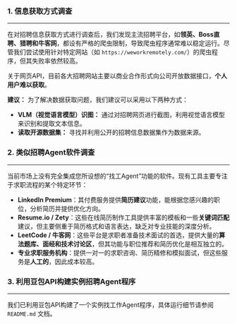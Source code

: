 ### 1. 信息获取方式调查

---

在对招聘信息获取方式进行调查后，我们发现主流招聘平台，如**领英、Boss直聘、猎聘和牛客网**，都设有严格的爬虫限制，导致爬虫程序通常难以稳定运行。尽管我们尝试使用针对特定网站（如 `https://weworkremotely.com/`）的爬虫程序，但其失败率依然较高。

关于网页API，目前各大招聘网站主要以商业合作形式向公司开放数据接口，**个人用户难以获取**。

**建议：** 为了解决数据获取问题，我们建议可以采用以下两种方式：
* **VLM（视觉语言模型）识图：** 通过对招聘网页进行截图，利用视觉语言模型来识别和提取文本信息。
* **读取开源数据集：** 寻找并利用公开的招聘信息数据集作为数据来源。

### 2. 类似招聘Agent软件调查

---

当前市场上没有完全集成您所设想的“找工Agent”功能的软件。现有工具主要专注于求职流程的某个特定环节：

* **LinkedIn Premium**：其付费服务提供**简历建议**功能，能根据您感兴趣的职位，分析简历并提供优化方向。
* **Resume.io / Zety**：这些在线简历制作工具提供丰富的模板和一些**关键词匹配**建议，但主要侧重于简历格式和语言表达，缺乏对专业技能的深度分析。
* **LeetCode / 牛客网**：这些平台是求职者准备技术面试的首选，提供大量的**算法题库、面经和技术讨论区**，但其功能与职位推荐和简历优化是相互独立的。
* **专业求职服务机构**：提供一对一的求职咨询、简历精修和模拟面试，但这些服务是**人工的**，因此成本较高。

### 3. 利用豆包API构建实例招聘Agent程序

---

我们已利用豆包API构建了一个实例找工作Agent程序，具体运行细节请参阅 `README.md` 文档。